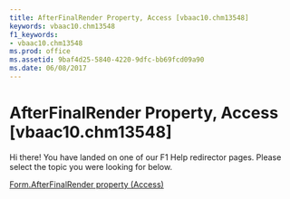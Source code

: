 ```yaml
---
title: AfterFinalRender Property, Access [vbaac10.chm13548]
keywords: vbaac10.chm13548
f1_keywords:
- vbaac10.chm13548
ms.prod: office
ms.assetid: 9baf4d25-5840-4220-9dfc-bb69fcd09a90
ms.date: 06/08/2017
---
```



# AfterFinalRender Property, Access [vbaac10.chm13548]

Hi there! You have landed on one of our F1 Help redirector pages. Please select the topic you were looking for below.

[Form.AfterFinalRender property (Access)](http://msdn.microsoft.com/library/c6e294f8-8cd9-1413-eff8-f2b033766326%28Office.15%29.aspx)

